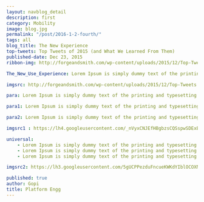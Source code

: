 ```yaml
---
layout: navblog_detail
description: first
category: Mobility
image: blog.jpg
permalink: "/post/2016-1-2-fourth/"
tags: all
blog_title: The New Experience
top-tweets: Top Tweets of 2015 (and What We Learned From Them)
published-date: Dec 23, 2015
ribbon-img: http://forgeandsmith.com/wp-content/uploads/2015/12/Top-Tweets.jpg

The_New_Use_Experience: Lorem Ipsum is simply dummy text of the printing and typesetting industry. Lorem Ipsum has been the simply dummy text of the printing and typesetting industry. Lorem Ipsum has been the Lorem Ipsum is simply dummy text of the printing and typesetting industry. Lorem Ipsum has been the simply dummy text of the printing and typesetting industry. Lorem Ipsum has been the

imgsrc: http://forgeandsmith.com/wp-content/uploads/2015/12/Top-Tweets.jpg

para: Lorem Ipsum is simply dummy text of the printing and typesetting industry. Lorem Ipsum has been the simply dummy text of the printing and typesetting industry. Lorem Ipsum has been the Lorem Ipsum is simply dummy text of the printing and typesetting industry. Lorem Ipsum has been the simply dummy text of the printing and typesetting industry. Lorem Ipsum has been the 

para1: Lorem Ipsum is simply dummy text of the printing and typesetting industry. Lorem Ipsum has been the simply dummy text of the printing and typesetting industry. Lorem Ipsum has been the Lorem Ipsum is simply dummy text of the printing and typesetting industry. Lorem Ipsum has been the simply dummy text of the printing and typesetting industry. Lorem Ipsum has been the 

para2: Lorem Ipsum is simply dummy text of the printing and typesetting industry. Lorem Ipsum has been the simply dummy text of the printing and typesetting industry. Lorem Ipsum has been the Lorem Ipsum is simply dummy text of the printing and typesetting industry.

imgsrc1 : https://lh4.googleusercontent.com/_nVyxCNJEfHBgbzsCQSspwSDExBCfSnHx9Mddc8I6zvt184Qk30BMDEDPwNRF_FJQAeJpGDq7oJb_0cWvcPP24DGBcdRRAX-QGdWSyhp-593b4uHEPjsF0A36xhNPOpGehqTdjoA

universal: 
    - Lorem Ipsum is simply dummy text of the printing and typesetting industry. Lorem Ipsum has been the simply dummy text of the printing and typesetting industry. Lorem Ipsum has been the Lorem Ipsum is simply dummy text of the printing and typesetting industry.
    - Lorem Ipsum is simply dummy text of the printing and typesetting industry. Lorem Ipsum has been the simply dummy text of the printing and typesetting industry. Lorem Ipsum has been the Lorem Ipsum is simply dummy text of the printing and typesetting industry.
    - Lorem Ipsum is simply dummy text of the printing and typesetting industry. Lorem Ipsum has been the simply dummy text of the printing and typesetting industry. Lorem Ipsum has been the Lorem Ipsum is simply dummy text of the printing and typesetting industry.

imgsrc2: https://lh3.googleusercontent.com/5gUCPPezduFncueKWKdYIblOCOXNAjH9hGBUzDZMETMYSnLUWY2jjI5zn0E3M1kRkVQUVIGthDdNTtOnuehouUjGDlGHD1U_k4XEvSpG3oQE1yq7EQZMAmYF9pAQH3q9Zl8esvn3

published: true
author: Gopi
title: Platform Engg
---
```


